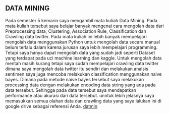 ## DATA MINING

Pada semester 5 kemarin saya mengambil mata kuliah Data Mining. Pada mata kuliah tersebut saya belajar banyak mengenai cara mengolah data dari Preprocessing data, Clustering, Association Rule, Classification dan Crawling data twitter. Pada mata kuliah ini lebih banyak mempelajari mengolah data menggunakan Python untuk mengolah data secara manual belum terlalu dalam karena jurusan saya lebih mempelajari programming. Tetapi saya hanya dapat mengolah data yang sudah jadi seperti Dataset yang terdapat pada uci machine learning dan kaggle. Untuk mengolah data mentah masih kurang tetapi saya sudah mempelajari crawling data twitter dimana saya mengolah data twitter itu sendiri dan melakukan analsis sentimen saya juga mencoba melakukan classification menggunakan naive bayes. Dimana pada metode naive bayes tersebut saya melakukan processing data dengan melakukan encoding data string yang ada pada data tersebut. Sehingga pada data tersebut saya mendapatkan performance atau akurasi dari data tersebut. unntuk lebih jelasnya saya memasukkan semua olahan data dan crawling data yang saya lalukan ini di google drive sebagai referensi Anda. [datmin](https://drive.google.com/drive/folders/1MEKVkwAKUlVbipup6XkoMHofHmHPw1in?usp=sharing)
